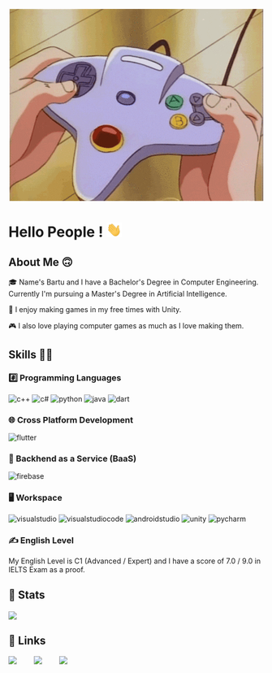 <p align="center"><img src="https://github.com/Bartusivaci/Bartusivaci/blob/main/giphy.gif"></p>

# Hello People ! <img src="https://github.com/Bartusivaci/Bartusivaci/blob/main/68747470733a2f2f6d656469612e67697068792e636f6d2f6d656469612f6876524a434c467a6361737252346961377a2f67697068792e676966.gif" width="30px">

## About Me 🙃 

🎓 Name's Bartu and I have a Bachelor's Degree in Computer Engineering. Currently I'm pursuing a Master's Degree in Artificial Intelligence. 

👾 I enjoy making games in my free times with Unity. 

🎮 I also love playing computer games as much as I love making them. 


## Skills 🤹🏻

### #️⃣ Programming Languages 
![c++](https://img.shields.io/badge/C++-2916B4?style=for-the-badge&logo=&logoColor=white) ![c#](https://img.shields.io/badge/C_Sharp-7616B4?style=for-the-badge&logo=CSharp&logoColor=white) ![python](https://img.shields.io/badge/Python-0980F0?style=for-the-badge&logo=Python&logoColor=white) ![java](https://img.shields.io/badge/Java-0AC7D3?style=for-the-badge&logo=Java&logoColor=white) ![dart](https://img.shields.io/badge/Dart-8B0499?style=for-the-badge&logo=Dart&logoColor=white)

### 🌐 Cross Platform Development
![flutter](https://img.shields.io/badge/Flutter-08970C?style=for-the-badge&logo=Flutter&logoColor=white)

### 🔧 Backhend as a Service (BaaS)
![firebase](https://img.shields.io/badge/Firebase-A91903?style=for-the-badge&logo=Firebase&logoColor=white)

### 🖥️ Workspace
![visualstudio](https://img.shields.io/badge/VS_2019-9C9A06?style=for-the-badge&logo=VisualStudio&logoColor=white) ![visualstudiocode](https://img.shields.io/badge/VS_Code-3C7109?style=for-the-badge&logo=VisualStudioCode&logoColor=white) ![androidstudio](https://img.shields.io/badge/Android_Studio-047463?style=for-the-badge&logo=Android&logoColor=white) ![unity](https://img.shields.io/badge/Unity-9B0659?style=for-the-badge&logo=Unity&logoColor=white) ![pycharm](https://img.shields.io/badge/PyCharm-000000?style=for-the-badge&logo=PyCharm&logoColor=white)

### ✍️ English Level

My English Level is C1 (Advanced / Expert) and I have a score of 7.0 / 9.0 in IELTS Exam as a proof.

## 📃 Stats

<img align="center" src="https://github-readme-stats.vercel.app/api/top-langs/?username=Bartusivaci&theme=radical" />

## 🔗 Links

[<img align="left" src="https://cms.simmer.io/content/images/2019/08/simmer-logo-yellow-super-high-resolution.png" width=50px>](https://simmer.io/@bartu) [<img align="left" src="https://upload.wikimedia.org/wikipedia/commons/f/f9/Linkedin_Shiny_Icon.svg" width=50px>](https://www.linkedin.com/in/bartu-sivaci/) [<img align="left" src="https://static.itch.io/images/itchio-textless-black.svg" width=50px>](https://bartusivaci.itch.io/)





